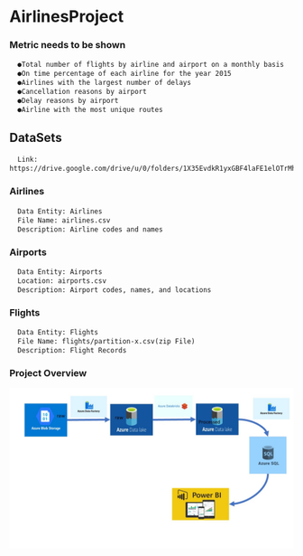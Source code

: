 # AirlinesProject


### Metric needs to be shown
      ●Total number of flights by airline and airport on a monthly basis
      ●On time percentage of each airline for the year 2015
      ●Airlines with the largest number of delays
      ●Cancellation reasons by airport
      ●Delay reasons by airport
      ●Airline with the most unique routes
## DataSets
      Link: https://drive.google.com/drive/u/0/folders/1X35EvdkR1yxGBF4laFE1elOTrMhJM7Nt

### Airlines
      Data Entity: Airlines
      File Name: airlines.csv
      Description: Airline codes and names
### Airports
      Data Entity: Airports
      Location: airports.csv
      Description: Airport codes, names, and locations
### Flights
      Data Entity: Flights
      File Name: flights/partition-x.csv(zip File)
      Description: Flight Records
### Project Overview
![](https://github.com/mralla/AirlinesProject/blob/main/Airlines%20Project.jpg)
